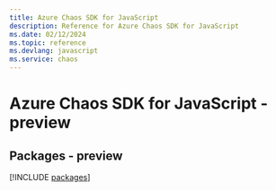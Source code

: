 ```yaml
---
title: Azure Chaos SDK for JavaScript
description: Reference for Azure Chaos SDK for JavaScript
ms.date: 02/12/2024
ms.topic: reference
ms.devlang: javascript
ms.service: chaos
---
```

# Azure Chaos SDK for JavaScript - preview
## Packages - preview
[!INCLUDE [packages](chaos-index.md)]